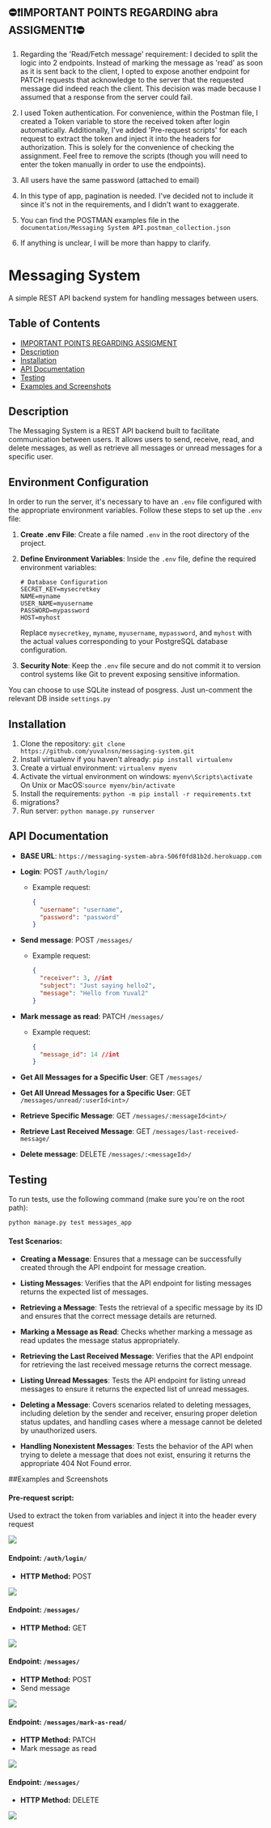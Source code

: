 ## ️⛔❗️IMPORTANT POINTS REGARDING abra ASSIGMENT❗️⛔️

1. Regarding the 'Read/Fetch message' requirement: I decided to split the logic into 2 endpoints. Instead of marking the message as 'read' as soon as it is sent back to the client, I opted to expose another endpoint for PATCH requests that acknowledge to the server that the requested message did indeed reach the client. This decision was made because I assumed that a response from the server could fail.


2. I used Token authentication. For convenience, within the Postman file, I created a Token variable to store the received token after login automatically. Additionally, I've added 'Pre-request scripts' for each request to extract the token and inject it into the headers for authorization. This is solely for the convenience of checking the assignment. Feel free to remove the scripts (though you will need to enter the token manually in order to use the endpoints).


3. All users have the same password (attached to email)


4. In this type of app, pagination is needed. I've decided not to include it since it's not in the requirements, and I didn't want to exaggerate.


5. You can find the POSTMAN examples file in the `documentation/Messaging System API.postman_collection.json`


7. If anything is unclear, I will be more than happy to clarify.


# Messaging System

A simple REST API backend system for handling messages between users.

## Table of Contents

- [IMPORTANT POINTS REGARDING ASSIGMENT](#important-points-regarding-assignment)
- [Description](#description)
- [Installation](#installation)
- [API Documentation](#api-documentation)
- [Testing](#testing)
- [Examples and Screenshots](#examples-and-screenshots)

## Description

The Messaging System is a REST API backend built to facilitate communication between users. It allows users to send,
receive, read, and delete messages, as well as retrieve all messages or unread messages for a specific user.

## Environment Configuration

In order to run the server, it's necessary to have an `.env` file configured with the appropriate environment variables. Follow these steps to set up the `.env` file:

1. **Create .env File**: Create a file named `.env` in the root directory of the project.

2. **Define Environment Variables**: Inside the `.env` file, define the required environment variables:

    ```
    # Database Configuration
    SECRET_KEY=mysecretkey
    NAME=myname
    USER_NAME=myusername
    PASSWORD=mypassword
    HOST=myhost
    ```

    Replace `mysecretkey`, `myname`, `myusername`, `mypassword`, and `myhost` with the actual values corresponding to your PostgreSQL database configuration.


3. **Security Note**: Keep the `.env` file secure and do not commit it to version control systems like Git to prevent exposing sensitive information.

You can choose to use SQLite instead of posgress. Just un-comment the relevant DB inside `settings.py`

## Installation

1. Clone the repository: `git clone https://github.com/yuvalnsn/messaging-system.git`
2. Install virtualenv if you haven't already: `pip install virtualenv`
3. Create a virtual environment: `virtualenv myenv`
4. Activate the virtual environment on windows: `myenv\Scripts\activate`
   On Unix or MacOS:`source myenv/bin/activate`
5. Install the requirements: `python -m pip install -r requirements.txt`
6. migrations?
7. Run server: `python manage.py runserver`

## API Documentation
- **BASE URL**:  `https://messaging-system-abra-506f0fd81b2d.herokuapp.com`


- **Login**: POST `/auth/login/`
    - Example request:
      ```json
      {
        "username": "username",
        "password": "password"
      }
      ```
- **Send message**: POST `/messages/`
    - Example request:
      ```json
      {
        "receiver": 3, //int
        "subject": "Just saying hello2",
        "message": "Hello from Yuval2"
      }
      ```
- **Mark message as read**: PATCH `/messages/`
    - Example request:
      ```json
      {
        "message_id": 14 //int
      }
      ```
- **Get All Messages for a Specific User**: GET `/messages/`
- **Get All Unread Messages for a Specific User**: GET `/messages/unread/:userId<int>/`
- **Retrieve Specific Message**: GET `/messages/:messageId<int>/`
- **Retrieve Last Received Message**: GET `/messages/last-received-message/`
- **Delete message**: DELETE `/messages/:<messageId>/` 

## Testing

To run tests, use the following command (make sure you're on the root path):

```bash
python manage.py test messages_app
```
#### Test Scenarios:

- **Creating a Message**: Ensures that a message can be successfully created through the API endpoint for message creation.

- **Listing Messages**: Verifies that the API endpoint for listing messages returns the expected list of messages.

- **Retrieving a Message**: Tests the retrieval of a specific message by its ID and ensures that the correct message details are returned.

- **Marking a Message as Read**: Checks whether marking a message as read updates the message status appropriately.

- **Retrieving the Last Received Message**: Verifies that the API endpoint for retrieving the last received message returns the correct message.

- **Listing Unread Messages**: Tests the API endpoint for listing unread messages to ensure it returns the expected list of unread messages.

- **Deleting a Message**: Covers scenarios related to deleting messages, including deletion by the sender and receiver, ensuring proper deletion status updates, and handling cases where a message cannot be deleted by unauthorized users.

- **Handling Nonexistent Messages**: Tests the behavior of the API when trying to delete a message that does not exist, ensuring it returns the appropriate 404 Not Found error.




##Examples and Screenshots

#### Pre-request script:
Used to extract the token from variables and inject it into the header every request

![](documentation/API_screenshots_examples/Screenshot3.png)


#### Endpoint: `/auth/login/`
- **HTTP Method:** POST


![](documentation/API_screenshots_examples/Screenshot1.png)

#### Endpoint: `/messages/`
- **HTTP Method:** GET

![](documentation/API_screenshots_examples/Screenshot2.png)

#### Endpoint: `/messages/`
- **HTTP Method:** POST
- Send message

![](documentation/API_screenshots_examples/Screenshot4.png)
#### Endpoint: `/messages/mark-as-read/`
- **HTTP Method:** PATCH
- Mark message as read

![](documentation/API_screenshots_examples/Screenshot5.png)


#### Endpoint: `/messages/`
- **HTTP Method:** DELETE


![](documentation/API_screenshots_examples/Screenshot6.png)